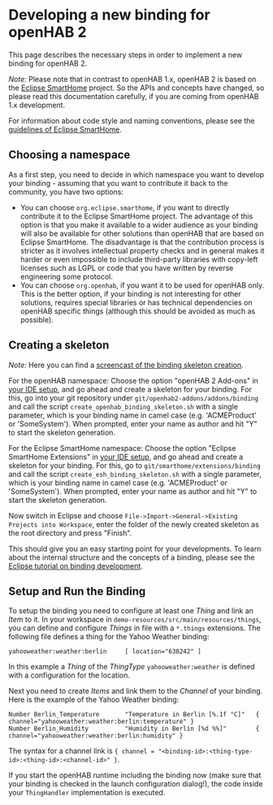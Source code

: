 # Developing a new binding for openHAB 2

This page describes the necessary steps in order to implement a new binding for openHAB 2.

_Note:_ Please note that in contrast to openHAB 1.x, openHAB 2 is based on the [Eclipse SmartHome](http://eclipse.org/smarthome/) project. So the APIs and concepts have changed, so please read this documentation carefully, if you are coming from openHAB 1.x development.

For information about code style and naming conventions, please see the [guidelines of Eclipse SmartHome](https://www.eclipse.org/smarthome/documentation/development/guidelines.html).

## Choosing a namespace

As a first step, you need to decide in which namespace you want to develop your binding - assuming that you want to contribute it back to the community, you have two options:

* You can choose `org.eclipse.smarthome`, if you want to directly contribute it to the Eclipse SmartHome project. The advantage of this option is that you make it available to a wider audience as your binding will also be available for other solutions than openHAB that are based on Eclipse SmartHome. The disadvantage is that the contribution process is stricter as it involves intellectual property checks and in general makes it harder or even impossible to include third-party libraries with copy-left licenses such as LGPL or code that you have written by reverse engineering some protocol.
* You can choose `org.openhab`, if you want it to be used for openHAB only. This is the better option, if your binding is not interesting for other solutions, requires special libraries or has technical dependencies on openHAB specific things (although this should be avoided as much as possible).

## Creating a skeleton

_Note:_ Here you can find a [screencast of the binding skeleton creation](http://youtu.be/30nhm0yIcvA).

For the openHAB namespace: Choose the option "openHAB 2 Add-ons" in [your IDE setup](ide.md), and go ahead and create a skeleton for your binding. For this, go into your git repository under `git/openhab2-addons/addons/binding` and call the script `create_openhab_binding_skeleton.sh` with a single parameter, which is your binding name in camel case (e.g. 'ACMEProduct' or 'SomeSystem'). When prompted, enter your name as author and hit "Y" to start the skeleton generation.

For the Eclipse SmartHome namespace: Choose the option "Eclipse SmartHome Extensions" in [your IDE setup](ide.md), and go ahead and create a skeleton for your binding. For this, go to `git/smarthome/extensions/binding` and call the script `create_esh_binding_skeleton.sh` with a single parameter, which is your binding name in camel case (e.g. 'ACMEProduct' or 'SomeSystem'). When prompted, enter your name as author and hit "Y" to start the skeleton generation.

Now switch in Eclipse and choose `File->Import->General->Existing Projects into Workspace`, enter the folder of the newly created skeleton as the root directory and press "Finish".

This should give you an easy starting point for your developments. To learn about the internal structure and the concepts of a binding, please see the [Eclipse tutorial on binding development](https://www.eclipse.org/smarthome/documentation/development/bindings/how-to.html).

## Setup and Run the Binding

To setup the binding you need to configure at least one *Thing* and link an *Item* to it. In your workspace in `demo-resources/src/main/resources/things`, you can define and configure *Things* in file with a `*.things` extensions. The following file defines a thing for the Yahoo Weather binding:

```
yahooweather:weather:berlin     [ location="638242" ]
```

In this example a *Thing* of the *ThingType* `yahooweather:weather` is defined with a configuration for the location.

Next you need to create *Items* and link them to the *Channel* of your binding. Here is the example of the Yahoo Weather binding:

```
Number Berlin_Temperature       "Temperature in Berlin [%.1f °C]"   { channel="yahooweather:weather:berlin:temperature" }
Number Berlin_Humidity          "Humidity in Berlin [%d %%]"        { channel="yahooweather:weather:berlin:humidity" }
```

The syntax for a channel link is `{ channel = "<binding-id>:<thing-type-id>:<thing-id>:<channel-id>" }`.

If you start the openHAB runtime including the binding now (make sure that your binding is checked in the launch configuration dialog!), the code inside your `ThingHandler` implementation is executed.
